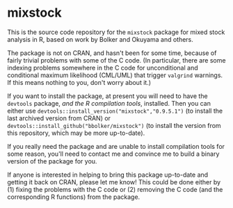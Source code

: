 # mixstock

This is the source code repository for the `mixstock` package for mixed stock analysis in R, based on work by Bolker and Okuyama and others.

The package is not on CRAN, and hasn't been for some time, because of fairly trivial problems with some of the C code. (In particular, there are some indexing problems somewhere in the C code for unconditional and conditional maximum likelihood (CML/UML) that trigger `valgrind` warnings. If this means nothing to you, don't worry about it.)

If you want to install the package, at present you will need to have the `devtools` package, *and the R compilation tools*, installed. Then you can either use `devtools::install_version("mixstock","0.9.5.1")` (to install the last archived version from CRAN) or `devtools::install_github("bbolker/mixstock")` (to install the version from this repository, which may be more up-to-date).

If you really need the package and are unable to install compilation tools for some reason, you'll need to contact me and convince me to build a binary version of the package for you.

If anyone is interested in helping to bring this package up-to-date and getting it back on CRAN, please let me know! This could be done either by (1) fixing the problems with the C code or (2) removing the C code (and the corresponding R functions) from the package.


